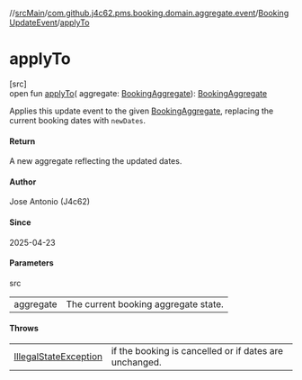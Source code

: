 //[srcMain](../../../index.md)/[com.github.j4c62.pms.booking.domain.aggregate.event](../index.md)/[BookingUpdateEvent](index.md)/[applyTo](apply-to.md)

# applyTo

[src]\
open fun [applyTo](apply-to.md)(
aggregate: [BookingAggregate](../../com.github.j4c62.pms.booking.domain.aggregate/-booking-aggregate/index.md)): [BookingAggregate](../../com.github.j4c62.pms.booking.domain.aggregate/-booking-aggregate/index.md)

Applies this update event to the
given [BookingAggregate](../../com.github.j4c62.pms.booking.domain.aggregate/-booking-aggregate/index.md), replacing the
current booking dates with `newDates`.

#### Return

A new aggregate reflecting the updated dates.

#### Author

Jose Antonio (J4c62)

#### Since

2025-04-23

#### Parameters

src

|           |                                      |
|-----------|--------------------------------------|
| aggregate | The current booking aggregate state. |

#### Throws

|                                                                                                         |                                                        |
|---------------------------------------------------------------------------------------------------------|--------------------------------------------------------|
| [IllegalStateException](https://docs.oracle.com/javase/8/docs/api/java/lang/IllegalStateException.html) | if the booking is cancelled or if dates are unchanged. |